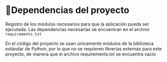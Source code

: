 # 📑Dependencias del proyecto

Registro de los módulos necesarios para que la aplicación pueda ser ejecutada. Las dependencias necesarias se encuentran en el archivo `requirements.txt`

En el código del proyecto se usan únicamente módulos de la biblioteca estándar de Python, por lo que no se requieren librerías externas para este proyecto, de manera que el archivo requirements.txt se encuentra vacío


